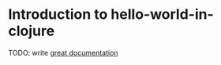 # Introduction to hello-world-in-clojure

TODO: write [great documentation](http://jacobian.org/writing/what-to-write/)
